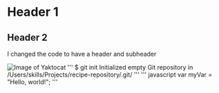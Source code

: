 # Header 1


## Header 2

I changed the code to have a header and subheader

![Image of Yaktocat](https://octodex.github.com/images/yaktocat.png)
'''
$ git init
Initialized empty Git repository in /Users/skills/Projects/recipe-repository/.git/
'''
''' javascript
var myVar = "Hello, world!";
'''
